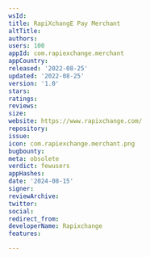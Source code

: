 ```yaml
---
wsId: 
title: RapiXchangE Pay Merchant
altTitle: 
authors: 
users: 100
appId: com.rapiexchange.merchant
appCountry: 
released: '2022-08-25'
updated: '2022-08-25'
version: '1.0'
stars: 
ratings: 
reviews: 
size: 
website: https://www.rapixchange.com/
repository: 
issue: 
icon: com.rapiexchange.merchant.png
bugbounty: 
meta: obsolete
verdict: fewusers
appHashes: 
date: '2024-08-15'
signer: 
reviewArchive: 
twitter: 
social: 
redirect_from: 
developerName: Rapixchange
features: 

---
```


